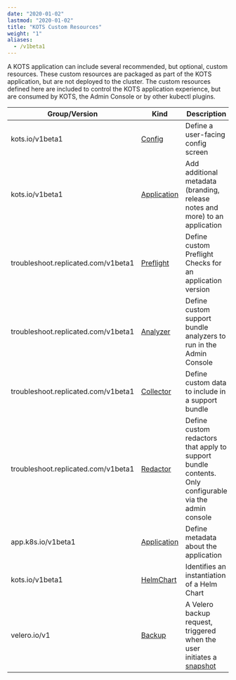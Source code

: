 ```yaml
---
date: "2020-01-02"
lastmod: "2020-01-02"
title: "KOTS Custom Resources"
weight: "1"
aliases: 
  - /v1beta1
---
```


A KOTS application can include several recommended, but optional, custom resources. These custom resources are packaged as part of the KOTS application, but are not deployed to the cluster. The custom resources defined here are included to control the KOTS application experience, but are consumed by KOTS, the Admin Console or by other kubectl plugins.

| Group/Version | Kind | Description |
|---------------|------|-------------|
| kots.io/v1beta1 | [Config](/reference/v1beta1/config/)| Define a user-facing config screen |
| kots.io/v1beta1 | [Application](/reference/v1beta1/application) | Add additional metadata (branding, release notes and more) to an application |
| troubleshoot.replicated.com/v1beta1 | [Preflight](/reference/v1beta1/preflight) | Define custom Preflight Checks for an application version |
| troubleshoot.replicated.com/v1beta1 | [Analyzer](https://troubleshoot.sh/reference/analyzers/overview/) | Define custom support bundle analyzers to run in the Admin Console |
| troubleshoot.replicated.com/v1beta1 | [Collector](https://troubleshoot.sh/reference/collectors/overview/) | Define custom data to include in a support bundle |
| troubleshoot.replicated.com/v1beta1 | [Redactor](https://troubleshoot.sh/reference/redactors/overview/) | Define custom redactors that apply to support bundle contents. Only configurable via the admin console |
| app.k8s.io/v1beta1 | [Application](/reference/v1beta1/sig-application) | Define metadata about the application |
| kots.io/v1beta1 | [HelmChart](/reference/v1beta1/helmchart/) | Identifies an instantiation of a Helm Chart |
| velero.io/v1 | [Backup](https://velero.io/docs/v1.3.2/api-types/backup/) | A Velero backup request, triggered when the user initiates a [snapshot](/vendor/snapshots/overview/) |
